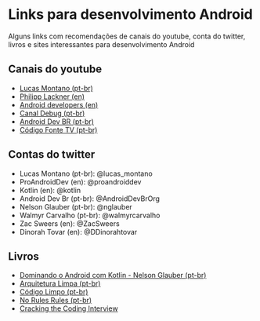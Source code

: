 # Links para desenvolvimento Android
Alguns links com recomendações de canais do youtube, conta do twitter, livros e sites interessantes para desenvolvimento Android

## Canais do youtube
 - [Lucas Montano (pt-br)](https://www.youtube.com/c/LucasMontano)
 - [Philipp Lackner (en)](https://www.youtube.com/c/PhilippLackner)
 - [Android developers (en)](https://www.youtube.com/c/AndroidDevelopers)
 - [Canal Debug (pt-br)](https://www.youtube.com/c/CanalDebug)
 - [Android Dev BR (pt-br)](https://www.youtube.com/c/AndroidDevBR)
 - [Código Fonte TV (pt-br)](https://www.youtube.com/c/codigofontetv)

## Contas do twitter
 - Lucas Montano (pt-br): @lucas_montano
 - ProAndroidDev (en): @proandroiddev
 - Kotlin (en): @kotlin
 - Android Dev Br (pt-br): @AndroidDevBrOrg
 - Nelson Glauber (pt-br): @nglauber
 - Walmyr Carvalho (pt-br): @walmyrcarvalho
 - Zac Sweers (en): @ZacSweers
 - Dinorah Tovar (en): @DDinorahtovar

## Livros
 - [Dominando o Android com Kotlin - Nelson Glauber (pt-br)](https://www.amazon.com.br/Dominando-Android-Kotlin-Nelson-Glauber/dp/8575227262)
 - [Arquitetura Limpa (pt-br)](https://www.amazon.com.br/Arquitetura-Limpa-Artes%C3%A3o-Estrutura-Software/dp/8550804606/ref=asc_df_8550804606/?tag=googleshopp00-20&linkCode=df0&hvadid=379787347388&hvpos=&hvnetw=g&hvrand=1053792053052435523&hvpone=&hvptwo=&hvqmt=&hvdev=c&hvdvcmdl=&hvlocint=&hvlocphy=1001767&hvtargid=pla-809227152896&psc=1)
 - [Código Limpo (pt-br)](https://www.amazon.com.br/C%C3%B3digo-limpo-Robert-C-Martin/dp/8576082675/ref=sr_1_1?__mk_pt_BR=%C3%85M%C3%85%C5%BD%C3%95%C3%91&crid=PZCN2L2WXZ86&keywords=Codigo+Limpo&qid=1655773558&s=books&sprefix=codigo+limp%2Cstripbooks%2C209&sr=1-1&ufe=app_do%3Aamzn1.fos.4bb5663b-6f7d-4772-84fa-7c7f565ec65b)
 - [No Rules Rules (pt-br)](https://www.amazon.com.br/No-Rules-Netflix-Culture-Reinvention-ebook/dp/B081Y3R657/ref=sr_1_1?__mk_pt_BR=%C3%85M%C3%85%C5%BD%C3%95%C3%91&crid=3DU7XFY7BWRT9&keywords=no+rules+rules&qid=1655773601&s=books&sprefix=no+rules+ril%2Cstripbooks%2C205&sr=1-1&ufe=app_do%3Aamzn1.fos.95de73c3-5dda-43a7-bd1f-63af03b14751) 
 - [Cracking the Coding Interview](https://www.amazon.com.br/Cracking-Coding-Interview-Programming-Questions/dp/0984782850)


